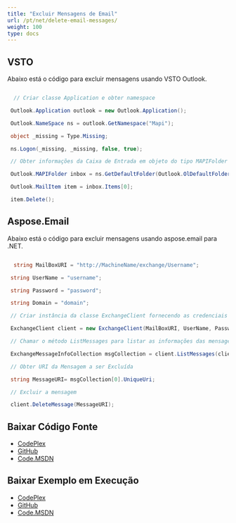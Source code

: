 ```yaml
---
title: "Excluir Mensagens de Email"
url: /pt/net/delete-email-messages/
weight: 100
type: docs
---
```



## **VSTO**
Abaixo está o código para excluir mensagens usando VSTO Outlook.

``` cs

  // Criar classe Application e obter namespace

 Outlook.Application outlook = new Outlook.Application();

 Outlook.NameSpace ns = outlook.GetNamespace("Mapi");

 object _missing = Type.Missing;

 ns.Logon(_missing, _missing, false, true);

 // Obter informações da Caixa de Entrada em objeto do tipo MAPIFolder

 Outlook.MAPIFolder inbox = ns.GetDefaultFolder(Outlook.OlDefaultFolders.olFolderInbox);

 Outlook.MailItem item = inbox.Items[0];

 item.Delete();      

```
## **Aspose.Email**
Abaixo está o código para excluir mensagens usando aspose.email para .NET.

``` cs

  string MailBoxURI = "http://MachineName/exchange/Username";

 string UserName = "username";

 string Password = "password";

 string Domain = "domain";

 // Criar instância da classe ExchangeClient fornecendo as credenciais

 ExchangeClient client = new ExchangeClient(MailBoxURI, UserName, Password, Domain);

 // Chamar o método ListMessages para listar as informações das mensagens da Caixa de Entrada

 ExchangeMessageInfoCollection msgCollection = client.ListMessages(client.MailboxInfo.InboxUri);

 // Obter URI da Mensagem a ser Excluída

 string MessageURI= msgCollection[0].UniqueUri;

 // Excluir a mensagem

 client.DeleteMessage(MessageURI);

```
## **Baixar Código Fonte**
- [CodePlex](https://asposeemailvsto.codeplex.com/SourceControl/latest#Code)
- [GitHub](https://github.com/aspose-email/Aspose.Email-for-.NET/tree/master/Plugins/Aspose.Email%20Vs%20VSTO%20Outlook/Code%20Comparison%20of%20Common%20Features/Delete%20Messages)
- [Code.MSDN](https://code.msdn.microsoft.com/Code-Comparison-of-common-4e0f39b8/view/SourceCode#content)
## **Baixar Exemplo em Execução**
- [CodePlex](https://asposeemailvsto.codeplex.com/releases/view/620910)
- [GitHub](https://github.com/aspose-email/Aspose.Email-for-.NET/releases/tag/AsposeEmailVsVSTOv1.2)
- [Code.MSDN](https://code.msdn.microsoft.com/Code-Comparison-of-common-4e0f39b8)